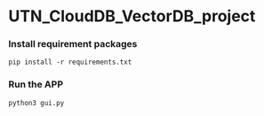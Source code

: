 # UTN_CloudDB_VectorDB_project

### Install requirement packages

```
pip install -r requirements.txt
```

### Run the APP

```
python3 gui.py
```
